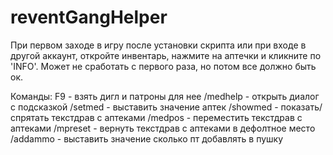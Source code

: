# reventGangHelper
При первом заходе в игру после установки скрипта или при входе в другой аккаунт, откройте инвентарь, 
нажмите на аптечки и кликните по 'INFO'. Может не сработать с первого раза, но потом все должно быть ок.

Команды:
F9 - взять дигл и патроны для нее
/medhelp - открыть диалог с подсказкой
/setmed - выставить значение аптек
/showmed - показать/спрятать текстдрав с аптеками
/medpos - переместить текстдрав с аптеками
/mpreset - вернуть текстдрав с аптеками в дефолтное место
/addammo - выставить значение сколько пт добавлять в пушку
